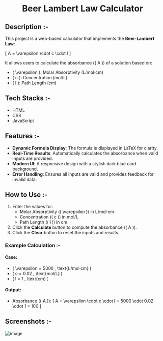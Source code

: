 # <p align="center">Beer Lambert Law Calculator</p>

## Description :-

This project is a web-based calculator that implements the **Beer-Lambert Law**:

\[ A = \varepsilon \cdot c \cdot l \]

It allows users to calculate the absorbance (\( A \)) of a solution based on:

- \( \varepsilon \): Molar Absorptivity (L/mol·cm)
- \( c \): Concentration (mol/L)
- \( l \): Path Length (cm)

## Tech Stacks :-

- HTML
- CSS
- JavaScript

## Features :-

- **Dynamic Formula Display**: The formula is displayed in LaTeX for clarity.
- **Real-Time Results**: Automatically calculates the absorbance when valid inputs are provided.
- **Modern UI**: A responsive design with a stylish dark blue card background.
- **Error Handling**: Ensures all inputs are valid and provides feedback for invalid data.

## How to Use :-

1. Enter the values for:
   - Molar Absorptivity (\( \varepsilon \)) in L/mol·cm
   - Concentration (\( c \)) in mol/L
   - Path Length (\( l \)) in cm.
2. Click the **Calculate** button to compute the absorbance (\( A \)).
3. Click the **Clear** button to reset the inputs and results.

### Example Calculation :-

#### Case:
- \( \varepsilon = 5000 \, \text{L/mol·cm} \)
- \( c = 0.02 \, \text{mol/L} \)
- \( l = 1 \, \text{cm} \)

#### Output:
- Absorbance (\( A \)):
  \[
  A = \varepsilon \cdot c \cdot l = 5000 \cdot 0.02 \cdot 1 = 100
  \]

## Screenshots :-

![image](https://github.com/user-attachments/assets/9988db82-769e-4d6c-95f7-b2f0ed5b3b45)
